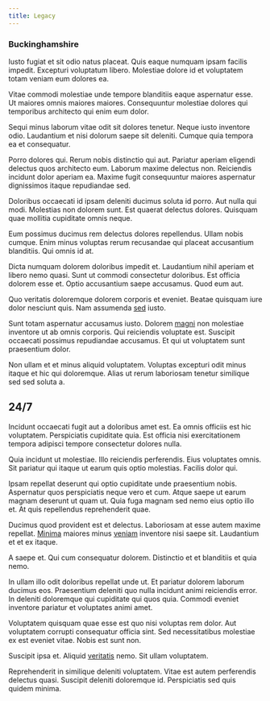 ```yaml
---
title: Legacy
---
```


### Buckinghamshire

Iusto fugiat et sit odio natus placeat. Quis eaque numquam ipsam facilis impedit. Excepturi voluptatum libero. Molestiae dolore id et voluptatem totam veniam eum dolores ea.

Vitae commodi molestiae unde tempore blanditiis eaque aspernatur esse. Ut maiores omnis maiores maiores. Consequuntur molestiae dolores qui temporibus architecto qui enim eum dolor.

Sequi minus laborum vitae odit sit dolores tenetur. Neque iusto inventore odio. Laudantium et nisi dolorum saepe sit deleniti. Cumque quia tempora ea et consequatur.

Porro dolores qui. Rerum nobis distinctio qui aut. Pariatur aperiam eligendi delectus quos architecto eum. Laborum maxime delectus non. Reiciendis incidunt dolor aperiam ea. Maxime fugit consequuntur maiores aspernatur dignissimos itaque repudiandae sed.

Doloribus occaecati id ipsam deleniti ducimus soluta id porro. Aut nulla qui modi. Molestias non dolorem sunt. Est quaerat delectus dolores. Quisquam quae mollitia cupiditate omnis neque.

Eum possimus ducimus rem delectus dolores repellendus. Ullam nobis cumque. Enim minus voluptas rerum recusandae qui placeat accusantium blanditiis. Qui omnis id at.

Dicta numquam dolorem doloribus impedit et. Laudantium nihil aperiam et libero nemo quasi. Sunt ut commodi consectetur doloribus. Est officia dolorem esse et. Optio accusantium saepe accusamus. Quod eum aut.

Quo veritatis doloremque dolorem corporis et eveniet. Beatae quisquam iure dolor nesciunt quis. Nam assumenda [sed](/dolore/sleek.md) iusto.

Sunt totam aspernatur accusamus iusto. Dolorem [magni](/facere/adipisci/quantifying_tasty_rubber_pants.md) non molestiae inventore ut ab omnis corporis. Qui reiciendis voluptate est. Suscipit occaecati possimus repudiandae accusamus. Et qui ut voluptatem sunt praesentium dolor.

Non ullam et et minus aliquid voluptatem. Voluptas excepturi odit minus itaque et hic qui doloremque. Alias ut rerum laboriosam tenetur similique sed sed soluta a.

## 24/7

Incidunt occaecati fugit aut a doloribus amet est. Ea omnis officiis est hic voluptatem. Perspiciatis cupiditate quia. Est officia nisi exercitationem tempora adipisci tempore consectetur dolores nulla.

Quia incidunt ut molestiae. Illo reiciendis perferendis. Eius voluptates omnis. Sit pariatur qui itaque ut earum quis optio molestias. Facilis dolor qui.

Ipsam repellat deserunt qui optio cupiditate unde praesentium nobis. Aspernatur quos perspiciatis neque vero et cum. Atque saepe ut earum magnam deserunt ut quam ut. Quia fuga magnam sed nemo eius optio illo et. At quis repellendus reprehenderit quae.

Ducimus quod provident est et delectus. Laboriosam at esse autem maxime repellat. [Minima](/eos/est/neque/awesome_steel_shirt_plastic_mobile.md) maiores minus [veniam](/earum/et/personal_loan_account.md) inventore nisi saepe sit. Laudantium et et ex itaque.

A saepe et. Qui cum consequatur dolorem. Distinctio et et blanditiis et quia nemo.

In ullam illo odit doloribus repellat unde ut. Et pariatur dolorem laborum ducimus eos. Praesentium deleniti quo nulla incidunt animi reiciendis error. In deleniti doloremque qui cupiditate qui quos quia. Commodi eveniet inventore pariatur et voluptates animi amet.

Voluptatem quisquam quae esse est quo nisi voluptas rem dolor. Aut voluptatem corrupti consequatur officia sint. Sed necessitatibus molestiae ex est eveniet vitae. Nobis est sunt non.

Suscipit ipsa et. Aliquid [veritatis](/eos/est/neque/awesome_steel_shirt_plastic_mobile.md) nemo. Sit ullam voluptatem.

Reprehenderit in similique deleniti voluptatem. Vitae est autem perferendis delectus quasi. Suscipit deleniti doloremque id. Perspiciatis sed quis quidem minima.
